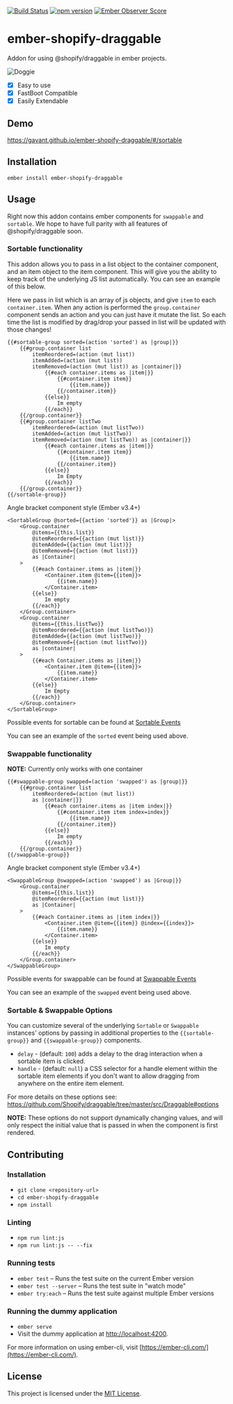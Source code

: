 [![Build Status](https://travis-ci.org/Gavant/ember-shopify-draggable.svg?branch=master)](https://travis-ci.org/Gavant/ember-shopify-draggable)
[![npm version](https://badge.fury.io/js/ember-shopify-draggable.svg)](https://badge.fury.io/js/ember-shopify-draggable)
[![Ember Observer Score](http://emberobserver.com/badges/ember-shopify-draggable.svg)](http://emberobserver.com/addons/ember-shopify-draggable)

ember-shopify-draggable
==============================================================================

Addon for using @shopify/draggable in ember projects.

![Doggie](https://media1.tenor.com/images/237857b4502f6d15cccbd58c5ca05257/tenor.gif?itemid=3501646)


- [X] Easy to use
- [X] FastBoot Compatible
- [X] Easily Extendable

Demo
------------------------------------------------------------------------------
https://gavant.github.io/ember-shopify-draggable/#/sortable


Installation
------------------------------------------------------------------------------

```
ember install ember-shopify-draggable
```


Usage
------------------------------------------------------------------------------

Right now this addon contains ember components for `swappable` and `sortable`. We hope to have full parity with all features of @shopify/draggable soon.

### Sortable functionality
This addon allows you to pass in a list object to the container component, and an item object to the item component.
This will give you the ability to keep track of the underlying JS list automatically. You can see an example of this below.

Here we pass in list which is an array of js objects, and give `item` to each `container.item`. When any action is performed
the `group.container` component sends an action and you can just have it mutate the list. So each time the list is modified by drag/drop
your passed in list will be updated with those changes!

```
{{#sortable-group sorted=(action 'sorted') as |group|}}
    {{#group.container list
        itemReordered=(action (mut list))
        itemAdded=(action (mut list))
        itemRemoved=(action (mut list)) as |container|}}
            {{#each container.items as |item|}}
                {{#container.item item}}
                    {{item.name}}
                {{/container.item}}
            {{else}}
                Im empty
            {{/each}}
    {{/group.container}}
    {{#group.container listTwo
        itemReordered=(action (mut listTwo))
        itemAdded=(action (mut listTwo))
        itemRemoved=(action (mut listTwo)) as |container|}}
            {{#each container.items as |item|}}
                {{#container.item item}}
                    {{item.name}}
                {{/container.item}}
            {{else}}
                Im Empty
            {{/each}}
    {{/group.container}}
{{/sortable-group}}
```

Angle bracket component style (Ember v3.4+)
```
<SortableGroup @sorted={{action 'sorted'}} as |Group|>
    <Group.container
        @items={{this.list}}
        @itemReordered={{action (mut list)}}
        @itemAdded={{action (mut list)}}
        @itemRemoved={{action (mut list)}}
        as |Container|
    >
        {{#each Container.items as |item|}}
            <Container.item @item={{item}}>
                {{item.name}}
            </Container.item>
        {{else}}
            Im empty
        {{/each}}
    </Group.container>
    <Group.container
        @items={{this.listTwo}}
        @itemReordered={{action (mut listTwo)}}
        @itemAdded={{action (mut listTwo)}}
        @itemRemoved={{action (mut listTwo)}}
        as |container|
    >
        {{#each Container.items as |item|}}
            <Container.item @item={{item}}>
                {{item.name}}
            </Container.item>
        {{else}}
            Im Empty
        {{/each}}
    </Group.container>
</SortableGroup>
```

Possible events for sortable can be found at [Sortable Events](https://shopify.github.io/draggable/docs/identifiers.html#sortable-sortableevent)

You can see an example of the `sorted` event being used above.

### Swappable functionality
**NOTE:** Currently only works with one container
```
{{#swappable-group swapped=(action 'swapped') as |group|}}
    {{#group.container list
        itemReordered=(action (mut list))
        as |container|}}
            {{#each container.items as |item index|}}
                {{#container.item item index=index}}
                    {{item.name}}
                {{/container.item}}
            {{else}}
                Im empty
            {{/each}}
    {{/group.container}}
{{/swappable-group}}
```

Angle bracket component style (Ember v3.4+)
```
<SwappableGroup @swapped=(action 'swapped') as |Group|}}
    <Group.container
        @items={{this.list}}
        @itemReordered={{action (mut list)}}
        as |Container|
    >
        {{#each Container.items as |item index|}}
            <Container.item @item={{item}} @index={{index}}>
                {{item.name}}
            </Container.item>
        {{else}}
            Im empty
        {{/each}}
    </Group.container>
</SwappableGroup>
```

Possible events for swappable can be found at [Swappable Events](https://shopify.github.io/draggable/docs/identifiers.html#swappable-swappableevent)

You can see an example of the `swapped` event being used above.

### Sortable & Swappable Options
You can customize several of the underlying `Sortable` or `Swappable` instances' options by passing in additional properties to the `{{sortable-group}}` and `{{swappable-group}}` components.

* `delay` - (default: `100`) adds a delay to the drag interaction when a sortable item is clicked.
* `handle` - (default: `null`) a CSS selector for a handle element within the sortable item elements if you don't want to allow dragging from anywhere on the entire item element.

For more details on these options see:  
https://github.com/Shopify/draggable/tree/master/src/Draggable#options

**NOTE:** These options do not support dynamically changing values, and will only respect the initial value that is passed in when the component is first rendered.


Contributing
------------------------------------------------------------------------------

### Installation

* `git clone <repository-url>`
* `cd ember-shopify-draggable`
* `npm install`

### Linting

* `npm run lint:js`
* `npm run lint:js -- --fix`

### Running tests

* `ember test` – Runs the test suite on the current Ember version
* `ember test --server` – Runs the test suite in "watch mode"
* `ember try:each` – Runs the test suite against multiple Ember versions

### Running the dummy application

* `ember serve`
* Visit the dummy application at [http://localhost:4200](http://localhost:4200).

For more information on using ember-cli, visit [https://ember-cli.com/](https://ember-cli.com/).

License
------------------------------------------------------------------------------

This project is licensed under the [MIT License](LICENSE.md).

